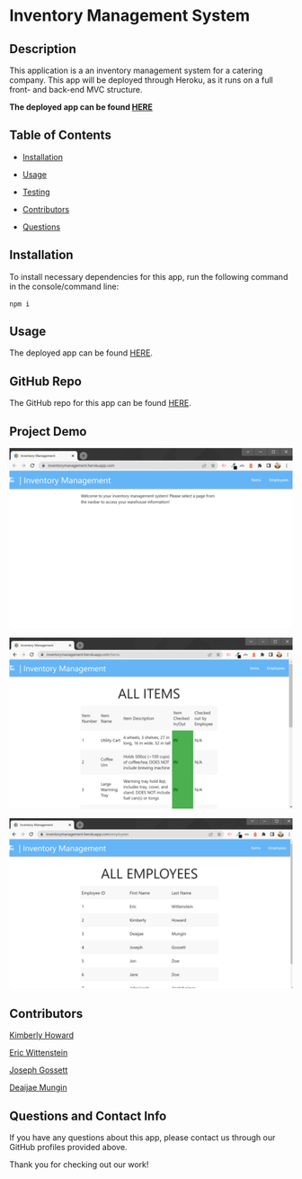 # **Inventory Management System**

## Description

This application is a an inventory management system for a catering company. This app will be deployed through Heroku, as it runs on a full front- and back-end MVC structure.

**The deployed app can be found [HERE](https://inventorymanagement.herokuapp.com/)**

## Table of Contents 

* [Installation](#installation)

* [Usage](#usage)

* [Testing](#testing)

* [Contributors](#contributors)

* [Questions](#questions)

## Installation

To install necessary dependencies for this app, run the following command in the console/command line:

```
npm i
```

## Usage

The deployed app can be found [HERE](https://inventorymanagement.herokuapp.com/).

## GitHub Repo

The GitHub repo for this app can be found [HERE](https://github.com/Howardk97/Inventory_Management).

## Project Demo

![demo1](assets/screenshot1.png)

![demo2](assets/screenshot2.png)

![demo3](assets/screenshot3.png)

## Contributors

[Kimberly Howard](https://github.com/Howardk97/)

[Eric Wittenstein](https://github.com/ericwittenstein)

[Joseph Gossett](https://github.com/Blackbolt001)

[Deaijae Mungin](https://github.com/OZ4Tech)

## Questions and Contact Info

If you have any questions about this app, please contact us through our GitHub profiles provided above.

Thank you for checking out our work!

<!-- EHW SIGNET
---------
    |
  -----
    |
---------
 -->

 
